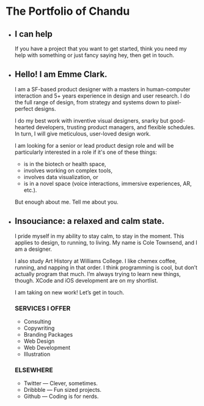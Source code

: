 # The Portfolio of Chandu

* ## I can help
  If you have a project that you want to get started, think you need my help with something or just fancy saying hey, then get in touch.

* ## Hello! I am Emme Clark.
  I am a SF-based product designer with a masters in human-computer interaction and 5+ years experience in design and user research. I do the full range of design, from strategy and systems down to pixel-perfect designs.

  I do my best work with inventive visual designers, snarky but good-hearted developers, trusting product managers, and flexible schedules. In turn, I will give meticulous, user-loved design work. 

  I am looking for a senior or lead product design role and will be particularly interested in a role if it's one of these things: 

  * is in the biotech or health space,
  * involves working on complex tools,
  * involves data visualization, or
  * is in a novel space (voice interactions, immersive experiences, AR, etc.). 

  But enough about me. Tell me about you. 

* ## Insouciance: a relaxed and calm state.

  I pride myself in my ability to stay calm, to stay in the moment. This applies to design, to running, to living. My name is Cole Townsend, and I am a designer.

  I also study Art History at Williams College. I like chemex coffee, running, and napping in that order. I think programming is cool, but don’t actually program that much. I’m always trying to learn new things, though. XCode and iOS development are on my shortlist.

  I am taking on new work! Let’s get in touch.

  ### SERVICES I OFFER
  * Consulting
  * Copywriting
  * Branding Packages
  * Web Design
  * Web Development
  * Illustration


  ### ELSEWHERE
  * Twitter — Clever, sometimes.
  * Dribbble — Fun sized projects.
  * Github — Coding is for nerds.
